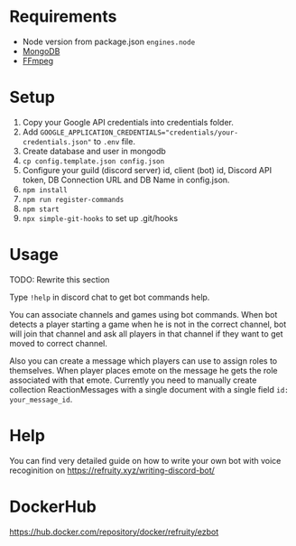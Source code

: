 # Requirements

* Node version from package.json `engines.node`
* [MongoDB](https://docs.mongodb.com/manual/installation/#mongodb-community-edition-installation-tutorials)
* [FFmpeg](https://www.johnvansickle.com/ffmpeg/)

# Setup

1. Copy your Google API credentials into credentials folder.
2. Add `GOOGLE_APPLICATION_CREDENTIALS="credentials/your-credentials.json"` to `.env` file.
3. Create database and user in mongodb
4. `cp config.template.json config.json`
5. Configure your guild (discord server) id, client (bot) id, Discord API token, DB Connection URL and DB Name in config.json.
6. `npm install`
7. `npm run register-commands`
8. `npm start`
9. `npx simple-git-hooks` to set up .git/hooks

# Usage

TODO: Rewrite this section

Type `!help` in discord chat to get bot commands help.

You can associate channels and games using bot commands. When bot detects a player starting a game when he is not in the correct channel, bot will join that channel and ask all players in that channel if they want to get moved to correct channel.

Also you can create a message which players can use to assign roles to themselves. When player places emote on the message he gets the role associated with that emote. Currently you need to manually create collection ReactionMessages with a single document with a single field `id: your_message_id`.

# Help

You can find very detailed guide on how to write your own bot with voice recoginition on https://refruity.xyz/writing-discord-bot/

# DockerHub

https://hub.docker.com/repository/docker/refruity/ezbot
